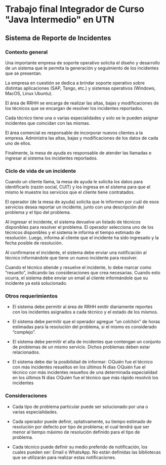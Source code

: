 # **Trabajo final Integrador de Curso "Java Intermedio" en UTN**

## Sistema de Reporte de Incidentes

### Contexto general

Una importante empresa de soporte operativo solicita el diseño y desarrollo de un sistema
que le permita la generación y seguimiento de los incidentes que se presentan.

La empresa en cuestión se dedica a brindar soporte operativo sobre distintas aplicaciones
(SAP, Tango, etc.) y sistemas operativos (Windows, MacOS, Linux Ubuntu).

El área de RRHH se encarga de realizar las altas, bajas y modificaciones de los técnicos que se
encargan de resolver los incidentes reportados.

Cada técnico tiene una o varias especialidades y solo se le pueden asignar incidentes que
coincidan con las mismas.

El área comercial es responsable de incorporar nuevos clientes a la empresa. Administra las
altas, bajas y modificaciones de los datos de cada uno de ellos.

Finalmente, la mesa de ayuda es responsable de atender las llamadas e ingresar al sistema los
incidentes reportados.

### Ciclo de vida de un incidente

Cuando un cliente llama, la mesa de ayuda le solicita los datos para identificarlo (razón social,
CUIT) y los ingresa en el sistema para que el mismo le muestre los servicios que el cliente
tiene contratados.

El operador (de la mesa de ayuda) solicita que le informen por cuál de esos servicios desea
reportar un incidente, junto con una descripción del problema y el tipo del problema.

Al ingresar el incidente, el sistema devuelve un listado de técnicos disponibles para resolver el
problema. El operador selecciona uno de los técnicos disponibles y el sistema le informa el
tiempo estimado de resolución. Luego, informa al cliente que el incidente ha sido ingresado y
la fecha posible de resolución.

Al confirmarse el incidente, el sistema debe enviar una notificación al técnico informándole
que tiene un nuevo incidente para resolver.

Cuando el técnico atiende y resuelve el incidente, lo debe marcar como “resuelto”, indicando
las consideraciones que crea necesarias. Cuando esto ocurra, el sistema debe enviar un email
al cliente informándole que su incidente ya está solucionado.

### Otros requerimientos
* El sistema debe permitir al área de RRHH emitir diariamente reportes con los
incidentes asignados a cada técnico y el estado de los mismos.

* El sistema debe permitir que el operador agregue “un colchón” de horas estimadas
para la resolución del problema, si el mismo es considerado “complejo”.

* El sistema debe permitir el alta de incidentes que contengan un conjunto de
problemas de un mismo servicio. Dichos problemas deben estar relacionados.

* El sistema debe dar la posibilidad de informar:
○Quién fue el técnico con más incidentes resueltos en los últimos N días
○Quién fue el técnico con más incidentes resueltos de una determinada
especialidad en los últimos N días
○Quién fue el técnico que más rápido resolvió los incidentes

### Consideraciones

* Cada tipo de problema particular puede ser solucionado por una o varias
especialidades.

* Cada operador puede definir, optativamente, su tiempo estimado de resolución por
defecto por tipo de problema; el cual tendrá que ser menor al tiempo máximo de
resolución definido para el tipo de problema.

* Cada técnico puede definir su medio preferido de notificación, los cuales pueden ser:
Email o WhatsApp. No están definidas las bibliotecas que se utilizarán para realizar
estas notificaciones.

